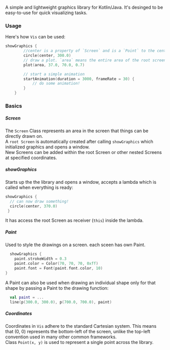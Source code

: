 A simple and lightweight graphics library for Kotlin/Java.
It's desinged to be easy-to-use for quick visualizing tasks.

### Usage
Here's how `Vis` can be used:
```Kotlin
showGraphics {
        //center is a property of `Screen` and is a `Point` to the center of it
        circle(center, 300.0)
        // draw a plot. `area` means the entire area of the root screen.
        plot(area, 37.0, 70.0, 0.7)

        // start a simple animation
        startAnimation(duration = 3000, frameRate = 30) {
            // do some animation!
        }
    }
```

### Basics

##### Screen
The `Screen` Class represents an area in the screen that things can be directly drawn on.   
A `root Screen` is automatically created after calling `showGraphics` which initialized graphics and opens a window.   
New Screens can be added within the root Screen or other nested Screens at specified coordinates.   

##### showGraphics
Starts up the the library and opens a window, accepts a lambda which is called when everything is ready:
```Kotlin
showGraphics {
  // can now draw something!
  circle(center, 370.0)
 }
```
It has access the root Screen as receiver (`this`) inside the lambda.

##### Paint
Used to style the drawings on a screen. each sceen has own Paint.
```Kotlin
  showGraphics {
    paint.strokeWidth = 0.3
    paint.color = Color(70, 70, 70, 0xff)
    paint.font = Font(paint.font.color, 10)
}
```
A Paint can also be used when drawing an individual shape only for that shape by passing a Paint to the drawing function:
```Kotlin
  val paint = ...
  line(p(300.0, 300.0), p(700.0, 700.0), paint)
```

##### Coordinates
Coordinates in `Vis` adhere to the standard Cartesian system. This means that (0, 0) represents the bottom-left of the screen, unlike the top-left convention used in many other common frameworks.   
Class `Point(x, y)` is used to represent a single point across the library.   
